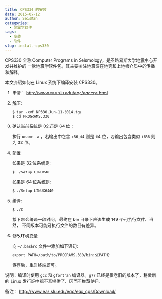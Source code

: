 ```yaml
---
title: CPS330 的安装
date: 2015-05-12
author: SeisMan
categories:
  - 地震学软件
tags:
  - 安装
  - 软件
slug: install-cps330
---
```


CPS330 全称 Computer Programs in Seismology，是圣路易斯大学地震中心开发并维护的
一款地震学软件包，其主要关注地震波在地壳和上地幔介质中的传播和解释。

本文介绍如何在 Linux 系统下编译安装 CPS330。

<!--more-->

1.  申请： <http://www.eas.slu.edu/eqc/eqccps.html>
2.  解压:

        $ tar -xvf NP330.Jun-11-2014.tgz
        $ cd PROGRAMS.330

3.  确认当前系统是 32 还是 64 位：

    执行 `uname -a` ，若输出中包含 `x86_64` 则是 64 位，若输出包含类似
    `i686` 则为 32 位。

4.  配置

    如果是 32 位系统则:

        $ ./Setup LINUX40

    如果是 64 位系统则:

        $ ./Setup LINUX6440

5.  编译:

        $ ./C

    接下来会编译一段时间，最终在 bin 目录下应该生成 149 个可执行文件。当然，
    不同版本可能可执行文件的数目有差异。

6.  修改环境变量

    向 `~/.bashrc` 文件中添加如下语句:

        export PATH=/path/to/PROGRAMS.330/bin:${PATH}

    保存后，重启终端即可。

说明：编译时使用 `gcc` 和 `gfortran` 编译器。`g77` 已经是很老旧的版本了，稍微新的
Linux 发行版中都不再提供了，因而不推荐使用。

备注： <http://www.eas.slu.edu/eqc/eqc_cps/Download/>
